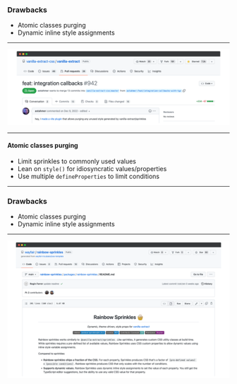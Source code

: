 
### Drawbacks

 - Atomic classes purging
 - Dynamic inline style assignments

<!-- The drawbacks to all this are, unlike tailwind and purgeCSS, today vanilla-extract does not offer any way to remove the atomic CSS classes that aren't used for a given page.  -->

---

<img src="/assets/ve-purge-css.png" />

<!-- 
https://github.com/vanilla-extract-css/vanilla-extract/pull/942
 -->

 <!-- There is a very interesting PR against vanilla-extract that enables doing this for their Vite plugin, hopefully this can be adopted soon and rolled out to all their plugins.

 For now, the solution is to be discerning about what properties, values, and conditions you use to create Atomic CSS classes with createSprinkles.
 -->

---

#### Atomic classes purging

 - Limit sprinkles to commonly used values
 - Lean on `style()` for idiosyncratic values/properties
 - Use multiple `defineProperties` to limit conditions


 <!-- Instead of Tailwind where you have a class for basically everything you can possibly ever need. I try to keep sprinkles to commonly used values.
 
 Component-specific styles from .css.ts files that are imported into your components are still tree-shaken when a given component is not used on the page.

 I use multiple defineProperties functions to prevent creating extract classes for properties that don't change across conditions -->

---

### Drawbacks

 - Atomic classes purging
 - Dynamic inline style assignments

<!-- Vanilla extract sprinkles don't provide a way to do dynamic inline style assignments. So if you're familiar with Tailwind, you know it has this special syntax that allows you to supply any value so properties that might not be thoroughly tokenized in their atomic css system, like width or height -->

---

<img src="/assets/ve-rainbow-sprinkles.png" />

<!-- https://github.com/wayfair/rainbow-sprinkles -->

<!-- There is however, this very cool project by wayfair that basically provides a way to do just that. So hopefully we can look for them to contribute this back to vanilla-extract going forward -->